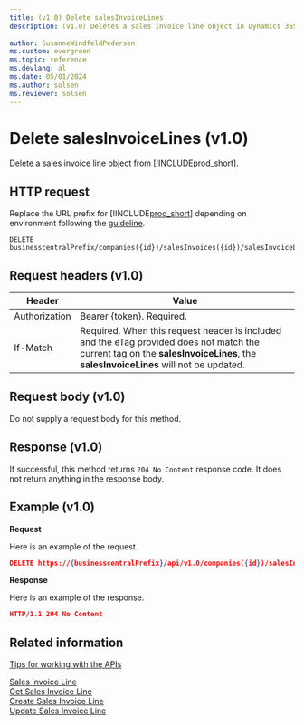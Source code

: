 ```yaml
---
title: (v1.0) Delete salesInvoiceLines
description: (v1.0) Deletes a sales invoice line object in Dynamics 365 Business Central.
 
author: SusanneWindfeldPedersen
ms.custom: evergreen
ms.topic: reference
ms.devlang: al
ms.date: 05/01/2024
ms.author: solsen
ms.reviewer: solsen
---
```


# Delete salesInvoiceLines (v1.0)
Delete a sales invoice line object from [!INCLUDE[prod_short](../../../includes/prod_short.md)].

## HTTP request
Replace the URL prefix for [!INCLUDE[prod_short](../../../includes/prod_short.md)] depending on environment following the [guideline](../../v1.0/endpoints-apis-for-dynamics.md).
```
DELETE businesscentralPrefix/companies({id})/salesInvoices({id})/salesInvoiceLines({salesInvoiceLineId})
```

## Request headers (v1.0)

|Header|Value|
|------|-----|
|Authorization  |Bearer {token}. Required. |
|If-Match       |Required. When this request header is included and the eTag provided does not match the current tag on the **salesInvoiceLines**, the **salesInvoiceLines** will not be updated. |

## Request body (v1.0)
Do not supply a request body for this method.

## Response (v1.0)
If successful, this method returns ```204 No Content``` response code. It does not return anything in the response body.

## Example (v1.0)

**Request**

Here is an example of the request.

```json
DELETE https://{businesscentralPrefix}/api/v1.0/companies({id})/salesInvoices({id})/salesInvoiceLines({salesInvoiceLineId})
```

**Response** 

Here is an example of the response. 

```json
HTTP/1.1 204 No Content
```

## Related information
[Tips for working with the APIs](../../../developer/devenv-connect-apps-tips.md)  

[Sales Invoice Line](../resources/dynamics_salesinvoiceline.md)  
[Get Sales Invoice Line](../api/dynamics_salesinvoiceline_get.md)  
[Create Sales Invoice Line](../api/dynamics_create_salesinvoiceline.md)  
[Update Sales Invoice Line](../api/dynamics_salesinvoiceline_update.md)  